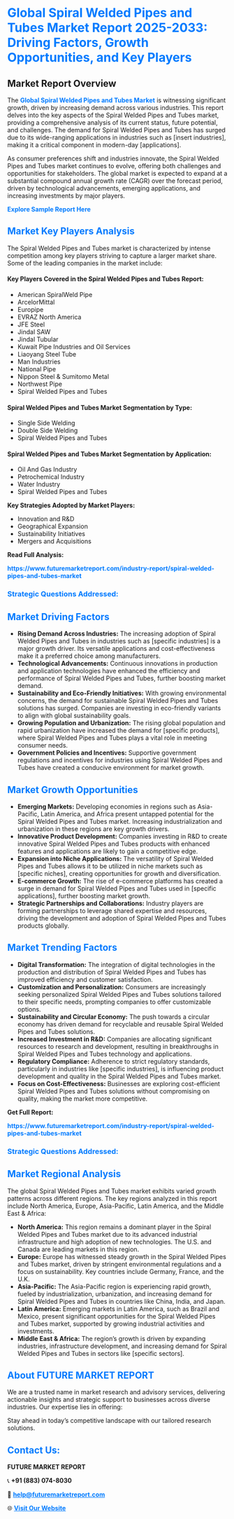 <h1 style="color: #007BFF;">Global Spiral Welded Pipes and Tubes Market Report 2025-2033: Driving Factors, Growth Opportunities, and Key Players</h1>

<section id="overview">
<h2>Market Report Overview</h2>
<p>The <a href="https://www.futuremarketreport.com/industry-report/spiral-welded-pipes-and-tubes-market" style="color: #007BFF; text-decoration: none;"><strong>Global Spiral Welded Pipes and Tubes Market</strong></a> is witnessing significant growth, driven by increasing demand across various industries. This report delves into the key aspects of the Spiral Welded Pipes and Tubes market, providing a comprehensive analysis of its current status, future potential, and challenges. The demand for Spiral Welded Pipes and Tubes has surged due to its wide-ranging applications in industries such as [insert industries], making it a critical component in modern-day [applications].</p>
<p>As consumer preferences shift and industries innovate, the Spiral Welded Pipes and Tubes market continues to evolve, offering both challenges and opportunities for stakeholders. The global market is expected to expand at a substantial compound annual growth rate (CAGR) over the forecast period, driven by technological advancements, emerging applications, and increasing investments by major players.</p>
</section>

<section id="overview">
<p><a href="https://www.futuremarketreport.com/request-sample/reportId=110496" style="color: #007BFF; text-decoration: none;"><strong>Explore Sample Report Here</strong></a></p>
</section>

<section id="key-players">
<h2 style="color: #007BFF;">Market Key Players Analysis</h2>
<p>The Spiral Welded Pipes and Tubes market is characterized by intense competition among key players striving to capture a larger market share. Some of the leading companies in the market include:</p>
<h4>Key Players Covered in the Spiral Welded Pipes and Tubes Report:</h4>
<ul><li>American SpiralWeld Pipe</li><li>ArcelorMittal</li><li>Europipe</li><li>EVRAZ North America</li><li>JFE Steel</li><li>Jindal SAW</li><li>Jindal Tubular</li><li>Kuwait Pipe Industries and Oil Services</li><li>Liaoyang Steel Tube</li><li>Man Industries</li><li>National Pipe</li><li>Nippon Steel &amp; Sumitomo Metal</li><li>Northwest Pipe</li><li>Spiral Welded Pipes and Tubes</li></ul>
<h4>Spiral Welded Pipes and Tubes Market Segmentation by Type:</h4>
<ul><li>Single Side Welding</li><li>Double Side Welding</li><li>Spiral Welded Pipes and Tubes</li></ul>

<h4>Spiral Welded Pipes and Tubes Market Segmentation by Application:</h4>
<ul><li>Oil And Gas Industry</li><li>Petrochemical Industry</li><li>Water Industry</li><li>Spiral Welded Pipes and Tubes</li></ul>
<p><strong>Key Strategies Adopted by Market Players:</strong></p>
<ul>
<li>Innovation and R&D</li>
<li>Geographical Expansion</li>
<li>Sustainability Initiatives</li>
<li>Mergers and Acquisitions</li>
</ul>
</section>

<section>
<p><strong>Read Full Analysis: </strong></p><a href="https://www.futuremarketreport.com/industry-report/spiral-welded-pipes-and-tubes-market" style="color: #007BFF; text-decoration: none;"><strong>https://www.futuremarketreport.com/industry-report/spiral-welded-pipes-and-tubes-market</strong></a>
<h3 style="color: #007BFF;">Strategic Questions Addressed:</h3>
</section>

<section id="driving-factors">
<h2 style="color: #007BFF;">Market Driving Factors</h2>
<ul>
<li><strong>Rising Demand Across Industries:</strong> The increasing adoption of Spiral Welded Pipes and Tubes in industries such as [specific industries] is a major growth driver. Its versatile applications and cost-effectiveness make it a preferred choice among manufacturers.</li>
<li><strong>Technological Advancements:</strong> Continuous innovations in production and application technologies have enhanced the efficiency and performance of Spiral Welded Pipes and Tubes, further boosting market demand.</li>
<li><strong>Sustainability and Eco-Friendly Initiatives:</strong> With growing environmental concerns, the demand for sustainable Spiral Welded Pipes and Tubes solutions has surged. Companies are investing in eco-friendly variants to align with global sustainability goals.</li>
<li><strong>Growing Population and Urbanization:</strong> The rising global population and rapid urbanization have increased the demand for [specific products], where Spiral Welded Pipes and Tubes plays a vital role in meeting consumer needs.</li>
<li><strong>Government Policies and Incentives:</strong> Supportive government regulations and incentives for industries using Spiral Welded Pipes and Tubes have created a conducive environment for market growth.</li>
</ul>
</section>

<section id="growth-opportunities">
<h2 style="color: #007BFF;">Market Growth Opportunities</h2>
<ul>
<li><strong>Emerging Markets:</strong> Developing economies in regions such as Asia-Pacific, Latin America, and Africa present untapped potential for the Spiral Welded Pipes and Tubes market. Increasing industrialization and urbanization in these regions are key growth drivers.</li>
<li><strong>Innovative Product Development:</strong> Companies investing in R&D to create innovative Spiral Welded Pipes and Tubes products with enhanced features and applications are likely to gain a competitive edge.</li>
<li><strong>Expansion into Niche Applications:</strong> The versatility of Spiral Welded Pipes and Tubes allows it to be utilized in niche markets such as [specific niches], creating opportunities for growth and diversification.</li>
<li><strong>E-commerce Growth:</strong> The rise of e-commerce platforms has created a surge in demand for Spiral Welded Pipes and Tubes used in [specific applications], further boosting market growth.</li>
<li><strong>Strategic Partnerships and Collaborations:</strong> Industry players are forming partnerships to leverage shared expertise and resources, driving the development and adoption of Spiral Welded Pipes and Tubes products globally.</li>
</ul>
</section>

<section id="trending-factors">
<h2 style="color: #007BFF;">Market Trending Factors</h2>
<ul>
<li><strong>Digital Transformation:</strong> The integration of digital technologies in the production and distribution of Spiral Welded Pipes and Tubes has improved efficiency and customer satisfaction.</li>
<li><strong>Customization and Personalization:</strong> Consumers are increasingly seeking personalized Spiral Welded Pipes and Tubes solutions tailored to their specific needs, prompting companies to offer customizable options.</li>
<li><strong>Sustainability and Circular Economy:</strong> The push towards a circular economy has driven demand for recyclable and reusable Spiral Welded Pipes and Tubes solutions.</li>
<li><strong>Increased Investment in R&D:</strong> Companies are allocating significant resources to research and development, resulting in breakthroughs in Spiral Welded Pipes and Tubes technology and applications.</li>
<li><strong>Regulatory Compliance:</strong> Adherence to strict regulatory standards, particularly in industries like [specific industries], is influencing product development and quality in the Spiral Welded Pipes and Tubes market.</li>
<li><strong>Focus on Cost-Effectiveness:</strong> Businesses are exploring cost-efficient Spiral Welded Pipes and Tubes solutions without compromising on quality, making the market more competitive.</li>
</ul>
</section>

<section>
<p><strong>Get Full Report: </strong></p><a href="https://www.futuremarketreport.com/industry-report/spiral-welded-pipes-and-tubes-market" style="color: #007BFF; text-decoration: none;"><strong>https://www.futuremarketreport.com/industry-report/spiral-welded-pipes-and-tubes-market</strong></a>
<h3 style="color: #007BFF;">Strategic Questions Addressed:</h3>
</section>


<section id="regional-analysis">
<h2 style="color: #007BFF;">Market Regional Analysis</h2>
<p>The global Spiral Welded Pipes and Tubes market exhibits varied growth patterns across different regions. The key regions analyzed in this report include North America, Europe, Asia-Pacific, Latin America, and the Middle East & Africa:</p>
<ul>
<li><strong>North America:</strong> This region remains a dominant player in the Spiral Welded Pipes and Tubes market due to its advanced industrial infrastructure and high adoption of new technologies. The U.S. and Canada are leading markets in this region.</li>
<li><strong>Europe:</strong> Europe has witnessed steady growth in the Spiral Welded Pipes and Tubes market, driven by stringent environmental regulations and a focus on sustainability. Key countries include Germany, France, and the U.K.</li>
<li><strong>Asia-Pacific:</strong> The Asia-Pacific region is experiencing rapid growth, fueled by industrialization, urbanization, and increasing demand for Spiral Welded Pipes and Tubes in countries like China, India, and Japan.</li>
<li><strong>Latin America:</strong> Emerging markets in Latin America, such as Brazil and Mexico, present significant opportunities for the Spiral Welded Pipes and Tubes market, supported by growing industrial activities and investments.</li>
<li><strong>Middle East & Africa:</strong> The region’s growth is driven by expanding industries, infrastructure development, and increasing demand for Spiral Welded Pipes and Tubes in sectors like [specific sectors].</li>
</ul>
</section>

<footer>
<h2 style="color: #007BFF;">About FUTURE MARKET REPORT</h2>
<p>We are a trusted name in market research and advisory services, delivering actionable insights and strategic support to businesses across diverse industries. Our expertise lies in offering:</p>

<p>Stay ahead in today’s competitive landscape with our tailored research solutions.</p>

<h2 style="color: #007BFF;">Contact Us:</h2>
<p><strong>FUTURE MARKET REPORT</strong></p>
<p>📞 <strong>+91 (883) 074-8030</strong></p>
<p>📧 <strong><a href="mailto:help@futuremarketreport.com" style="color: #007BFF;">help@futuremarketreport.com</a></strong></p>
<p>🌐 <strong><a href="https://www.futuremarketreport.com/" style="color: #007BFF;">Visit Our Website</a></strong></p>
</footer>